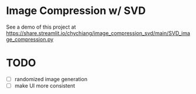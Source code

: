 # Image Compression w/ SVD

See a demo of this project at https://share.streamlit.io/chychiang/image_compression_svd/main/SVD_image_compression.py

# TODO

- [ ] randomized image generation
- [ ] make UI more consistent
